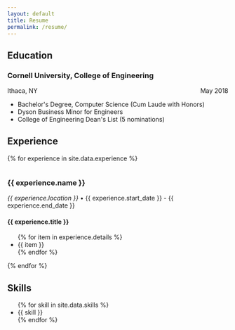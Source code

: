 ```yaml
---
layout: default
title: Resume
permalink: /resume/
---
```


<h2>Education</h2>

<h3>Cornell University, College of Engineering</h3>

<div>
  <div style="float: left">Ithaca, NY</div>
  <div style="float: right">May 2018</div>
  <div style="clear:both;"></div>
</div>

* Bachelor's Degree, Computer Science (Cum Laude with Honors)
* Dyson Business Minor for Engineers
* College of Engineering Dean's List (5 nominations)

<h2>Experience</h2>

{% for experience in site.data.experience %}
  <div>
    <div style="float: left"><h3>{{ experience.name }}</h3></div>
    <div style="float: right"><em>{{ experience.location }}</em> &bull; {{ experience.start_date }} - {{ experience.end_date }}</div>
    <div style="clear:both;"></div>
  </div>

  <h4>{{ experience.title }}</h4>
  
  <ul>
  {% for item in experience.details %}
    <li>{{ item }}</li>
  {% endfor %}
  </ul>
{% endfor %}

<h2>Skills</h2>

<ul>
{% for skill in site.data.skills %}
  <li>{{ skill }}</li>
{% endfor %}
</ul>
